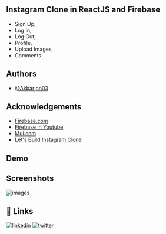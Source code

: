 ## Instagram Clone in ReactJS and Firebase

 - Sign Up,
 - Log In,
 - Log Out,
 - Profile,
 - Upload Images,
 - Comments

## Authors

- [@Akbarjon03](https://www.github.com/Akbarjon03)


## Acknowledgements

 - [Firebase.com](https://console.firebase.google.com/)
 - [Firebase in Youtube](https://www.youtube.com/watch?v=fgdpvwEWJ9M)
 - [Mui.com](https://mui.com/material-ui/react-dialog/)
 - [Let's Build Instagram Clone](https://www.youtube.com/watch?v=rF28oXxycOE)


## Demo


## Screenshots

<img scr="./pictures/1.png" alt="images"/>

## 🔗 Links
[![linkedin](https://img.shields.io/badge/linkedin-0A66C2?style=for-the-badge&logo=linkedin&logoColor=white)](https://www.linkedin.com/in/akbarjon-odilov-330a16232/)
[![twitter](https://img.shields.io/badge/twitter-1DA1F2?style=for-the-badge&logo=twitter&logoColor=white)](https://twitter.com/odilov_03)

